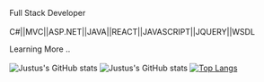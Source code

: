 Full Stack Developer </br></br>
C#||MVC||ASP.NET||JAVA||REACT||JAVASCRIPT||JQUERY||WSDL

Learning More ..</br></br>
![Justus's GitHub stats](https://github-readme-stats.vercel.app/api?username=justus57&show_icons=true&theme=radical)
 ![Justus's GitHub stats](https://github-readme-stats.vercel.app/api?username=justus57&count_private=true)
 [![Top Langs](https://github-readme-stats.vercel.app/api/top-langs/?username=justus57&layout=compact)](https://github.com/justus57/github-readme-stats)




